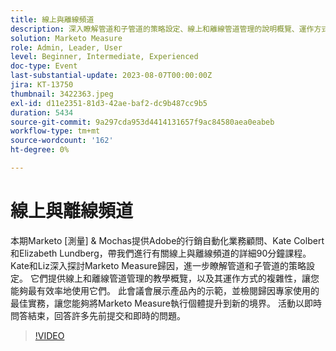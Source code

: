 ```yaml
---
title: 線上與離線頻道
description: 深入瞭解管道和子管道的策略設定、線上和離線管道管理的說明概覽、運作方式，此會議會展示產品內的示範，並檢閱歸因專家使用的最佳實務
solution: Marketo Measure
role: Admin, Leader, User
level: Beginner, Intermediate, Experienced
doc-type: Event
last-substantial-update: 2023-08-07T00:00:00Z
jira: KT-13750
thumbnail: 3422363.jpeg
exl-id: d11e2351-81d3-42ae-baf2-dc9b487cc9b5
duration: 5434
source-git-commit: 9a297cda953d4414131657f9ac84580aea0eabeb
workflow-type: tm+mt
source-wordcount: '162'
ht-degree: 0%

---
```


# 線上與離線頻道

本期Marketo [測量] &amp; Mochas提供Adobe的行銷自動化業務顧問、Kate Colbert和Elizabeth Lundberg，帶我們進行有關線上與離線頻道的詳細90分鐘課程。 Kate和Liz深入探討Marketo Measure歸因，進一步瞭解管道和子管道的策略設定。 它們提供線上和離線管道管理的教學概覽，以及其運作方式的複雜性，讓您能夠最有效率地使用它們。 此會議會展示產品內的示範，並檢閱歸因專家使用的最佳實務，讓您能夠將Marketo Measure執行個體提升到新的境界。 活動以即時問答結束，回答許多先前提交和即時的問題。

>[!VIDEO](https://video.tv.adobe.com/v/3422363/?learn=on)
